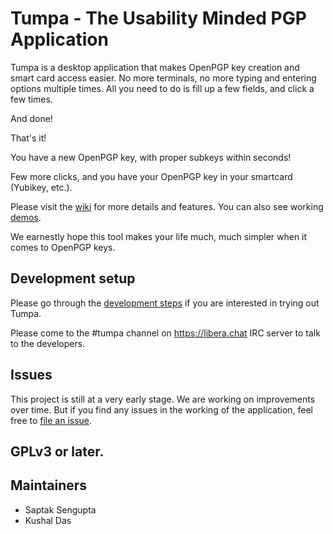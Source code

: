 # Tumpa - The Usability Minded PGP Application

Tumpa is a desktop application that makes OpenPGP key creation and smart card access
easier. No more terminals, no more typing and entering options multiple times.
All you need to do is fill up a few fields, and click a few times.

And done!

That's it!

You have a new OpenPGP key, with proper subkeys within seconds!

Few more clicks, and you have your OpenPGP key in your smartcard (Yubikey, etc.).

Please visit the [wiki](https://github.com/tumpaproject/tumpa/wiki) for more details and features.
You can also see working [demos](https://github.com/tumpaproject/tumpa/wiki/Current-UI-demo).

We earnestly hope this tool makes your life much, much simpler when it comes to OpenPGP keys.

## Development setup

Please go through the
[development steps](https://github.com/tumpaproject/tumpa/wiki#development-setup) if you are interested
in trying out Tumpa.

Please come to the #tumpa channel on https://libera.chat IRC server to talk to the developers.

## Issues

This project is still at a very early stage. We are working on improvements over time. But if
you find any issues in the working of the application, feel free to 
[file an issue](https://github.com/tumpaproject/tumpa/issues/new).

## GPLv3 or later.

## Maintainers

- Saptak Sengupta
- Kushal Das
